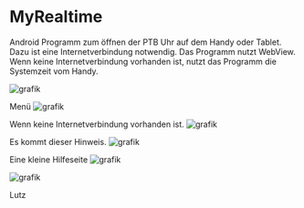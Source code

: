 # MyRealtime
Android Programm zum öffnen der PTB Uhr auf dem Handy oder Tablet. Dazu ist eine Internetverbindung notwendig.
Das Programm nutzt WebView. Wenn keine Internetverbindung vorhanden ist, nutzt das Programm die Systemzeit
vom Handy.

![grafik](https://github.com/DL1RLB/MyRealtime/assets/69315366/9ebfda87-5f5c-4183-96b6-2cf84cd61028)

Menü
![grafik](https://github.com/DL1RLB/MyRealtime/assets/69315366/46c3f734-935e-486d-a7b8-c0cfe0f16fcf)

Wenn keine Internetverbindung vorhanden ist.
![grafik](https://github.com/DL1RLB/MyRealtime/assets/69315366/e55a5f10-23cd-464a-bb12-630b335af1d1)

Es kommt dieser Hinweis.
![grafik](https://github.com/DL1RLB/MyRealtime/assets/69315366/01ab9845-eba5-42ab-a16a-68acec4e4300)

Eine kleine Hilfeseite
![grafik](https://github.com/DL1RLB/MyRealtime/assets/69315366/b9880184-2ca3-42f8-9a0c-243d06cd0558)

![grafik](https://github.com/DL1RLB/MyRealtime/assets/69315366/1f4a155c-3200-4848-8e35-f764e7f870d2)

Lutz

